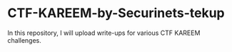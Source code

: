 # CTF-KAREEM-by-Securinets-tekup
In this repository, I will upload write-ups for various CTF KAREEM challenges.
